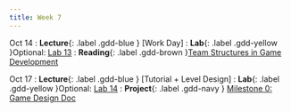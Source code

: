 ```yaml
---
title: Week 7
---
```


Oct 14
: **Lecture**{: .label .gdd-blue } [Work Day]
: **Lab**{: .label .gdd-yellow }Optional: [Lab 13]
: **Reading**{: .label .gdd-brown }[Team Structures in Game Development]

Oct 17
: **Lecture**{: .label .gdd-blue } [Tutorial + Level Design]
: **Lab**{: .label .gdd-yellow }Optional: [Lab 14]
: **Project**{: .label .gdd-navy } [Milestone 0: Game Design Doc]

<!-- [Work Day]: https://docs.google.com/presentation/d/13p4d97ktfgWQkO24Pj8HJcAlZ_eo7CQOwo9xocCL_5A/edit#slide=id.p
[Tutorial + Level Design]: https://docs.google.com/presentation/d/1YT_9C2WHyyyx_IpotHwyMvpdwRekX3we/edit?usp=sharing&ouid=100199393940763246714&rtpof=true&sd=true -->

[Lab 13]: ./../pages/labs/lab13/lab13
[Lab 14]: ./../pages/labs/lab14/lab14

[Team Structures in Game Development]: https://www.gamedeveloper.com/business/team-corporate-structure-is-the-standard-way-the-best-way- 
 

[Milestone 0: Game Design Doc]: ../pages/projects/project3/project3